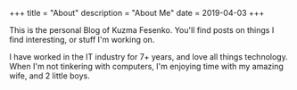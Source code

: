 +++
title = "About"
description = "About Me"
date = 2019-04-03
+++

This is the personal Blog of Kuzma Fesenko. You'll find posts on things I find interesting, or stuff I'm working on.

I have worked in the IT industry for 7+ years, and love all things technology. When I'm not tinkering with computers, I'm enjoying time with my amazing wife, and 2 little boys.